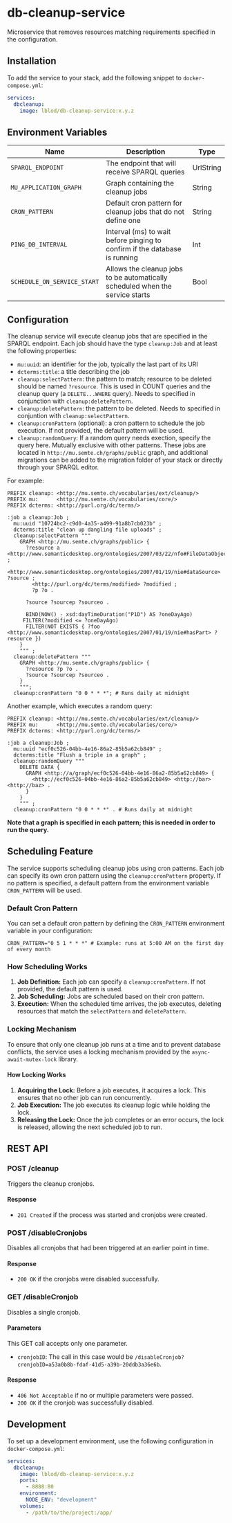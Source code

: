 # db-cleanup-service

Microservice that removes resources matching requirements specified in the configuration.

## Installation

To add the service to your stack, add the following snippet to `docker-compose.yml`:

```yaml
services:
  dbcleanup:
    image: lblod/db-cleanup-service:x.y.z
```

## Environment Variables

| Name                        | Description                                                                   | Type      |
| --------------------------- | ----------------------------------------------------------------------------- | ---------
| `SPARQL_ENDPOINT`           | The endpoint that will receive SPARQL queries                                 | UrlString |
| `MU_APPLICATION_GRAPH`      | Graph containing the cleanup jobs                                             | String    |
| `CRON_PATTERN`              | Default cron pattern for cleanup jobs that do not define one                  | String    |
| `PING_DB_INTERVAL`          | Interval (ms) to wait before pinging to confirm if the database is running    | Int       |
| `SCHEDULE_ON_SERVICE_START` | Allows the cleanup jobs to be automatically scheduled when the service starts | Bool      |

## Configuration

The cleanup service will execute cleanup jobs that are specified in the SPARQL endpoint. Each job should have the type `cleanup:Job` and at least the following properties:
- `mu:uuid`: an identifier for the job, typically the last part of its URI
- `dcterms:title`: a title describing the job
- `cleanup:selectPattern`: the pattern to match; resource to be deleted should be named `?resource`. This is used in COUNT queries and the cleanup query (a `DELETE...WHERE` query). Needs to specified in conjunction with `cleanup:deletePattern`.
- `cleanup:deletePattern`: the pattern to be deleted. Needs to specified in conjuntion with `cleanup:selectPattern`.
- `cleanup:cronPattern` (optional): a cron pattern to schedule the job execution. If not provided, the default pattern will be used.
- `cleanup:randomQuery`: If a random query needs exection, specify the query here. Mutually exclusive with other patterns.
These jobs are located in `http://mu.semte.ch/graphs/public` graph, and additional migrations can be added to the migration folder of your stack or directly through your SPARQL editor.

For example:

```sparql
PREFIX cleanup: <http://mu.semte.ch/vocabularies/ext/cleanup/>
PREFIX mu:      <http://mu.semte.ch/vocabularies/core/>
PREFIX dcterms: <http://purl.org/dc/terms/>

:job a cleanup:Job ;
  mu:uuid "10724bc2-c9d0-4a35-a499-91a8b7cb023b" ;
  dcterms:title "clean up dangling file uploads" ;
  cleanup:selectPattern """
    GRAPH <http://mu.semte.ch/graphs/public> {
      ?resource a <http://www.semanticdesktop.org/ontologies/2007/03/22/nfo#FileDataObject> ;
        <http://www.semanticdesktop.org/ontologies/2007/01/19/nie#dataSource> ?source ;
        <http://purl.org/dc/terms/modified> ?modified ;
        ?p ?o .

      ?source ?sourcep ?sourceo .

      BIND(NOW() - xsd:dayTimeDuration("P1D") AS ?oneDayAgo)
     FILTER(?modified <= ?oneDayAgo)
      FILTER(NOT EXISTS { ?foo <http://www.semanticdesktop.org/ontologies/2007/01/19/nie#hasPart> ?resource })
    }
    """ ;
  cleanup:deletePattern """
    GRAPH <http://mu.semte.ch/graphs/public> {
      ?resource ?p ?o .
      ?source ?sourcep ?sourceo .
    }
    """;
  cleanup:cronPattern "0 0 * * *"; # Runs daily at midnight
```

Another example, which executes a random query:

```sparql
PREFIX cleanup: <http://mu.semte.ch/vocabularies/ext/cleanup/>
PREFIX mu:      <http://mu.semte.ch/vocabularies/core/>
PREFIX dcterms: <http://purl.org/dc/terms/>

:job a cleanup:Job ;
  mu:uuid "ecf0c526-04bb-4e16-86a2-85b5a62cb849" ;
  dcterms:title "Flush a triple in a graph" ;
  cleanup:randomQuery """
    DELETE DATA {
      GRAPH <http://a/graph/ecf0c526-04bb-4e16-86a2-85b5a62cb849> {
        <http://ecf0c526-04bb-4e16-86a2-85b5a62cb849> <http://bar> <http://baz> .
      }
    }
    """ ;
  cleanup:cronPattern "0 0 * * *" . # Runs daily at midnight
```

**Note that a graph is specified in each pattern; this is needed in order to run the query.**

## Scheduling Feature

The service supports scheduling cleanup jobs using cron patterns. Each job can specify its own cron pattern using the `cleanup:cronPattern` property. If no pattern is specified, a default pattern from the environment variable `CRON_PATTERN` will be used.

### Default Cron Pattern

You can set a default cron pattern by defining the `CRON_PATTERN` environment variable in your configuration:

```env
CRON_PATTERN="0 5 1 * * *" # Example: runs at 5:00 AM on the first day of every month
```

### How Scheduling Works

1. **Job Definition:** Each job can specify a `cleanup:cronPattern`. If not provided, the default pattern is used.
2. **Job Scheduling:** Jobs are scheduled based on their cron pattern.
3. **Execution:** When the scheduled time arrives, the job executes, deleting resources that match the `selectPattern` and `deletePattern`.

### Locking Mechanism

To ensure that only one cleanup job runs at a time and to prevent database conflicts, the service uses a locking mechanism provided by the `async-await-mutex-lock` library.

#### How Locking Works

1. **Acquiring the Lock:** Before a job executes, it acquires a lock. This ensures that no other job can run concurrently.
2. **Job Execution:** The job executes its cleanup logic while holding the lock.
3. **Releasing the Lock:** Once the job completes or an error occurs, the lock is released, allowing the next scheduled job to run.

## REST API

### POST /cleanup

Triggers the cleanup cronjobs.

#### Response

- `201 Created` if the process was started and cronjobs were created.

### POST /disableCronjobs

Disables all cronjobs that had been triggered at an earlier point in time.

#### Response

- `200 OK` if the cronjobs were disabled successfully.

### GET /disableCronjob

Disables a single cronjob.

#### Parameters

This GET call accepts only one parameter.

- `cronjobID`: The call in this case would be `/disableCronjob?cronjobID=a53a0b8b-fdaf-41d5-a39b-20ddb3a36e6b`.

#### Response

- `406 Not Acceptable` if no or multiple parameters were passed.
- `200 OK` if the cronjob was successfully disabled.

## Development

To set up a development environment, use the following configuration in `docker-compose.yml`:

```yaml
services:
  dbcleanup:
    image: lblod/db-cleanup-service:x.y.z
    ports:
      - 8888:80
    environment:
      NODE_ENV: "development"
    volumes:
      - /path/to/the/project:/app/
```
